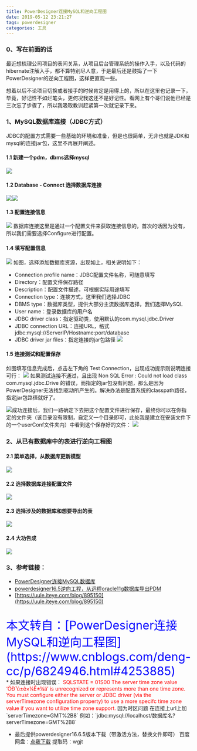 ```yaml
---
title: PowerDesigner连接MySQL和逆向工程图
date: 2019-05-12 23:21:27
tags: powerdesigner
categories: 工具
---
```

### 0、写在前面的话

最近想梳理公司项目的表间关系，从项目后台管理系统的操作入手，以及代码的hibernate注解入手，都不算特别尽人意，于是最后还是鼓捣了一下PowerDesigner的逆向工程图，这样更直观一些。

想着以后不论项目切换或者接手的时候肯定是用得上的，所以在这里也记录一下，毕竟，好记性不如烂笔头，更何况我这还不是好记性。看网上有个哥们说他已经是三次忘了步骤了，所以我吸取教训赶紧第一次就记录下来。

### 1、MySQL数据库连接（JDBC方式）
JDBC的配置方式需要一些基础的环境和准备，但是也很简单，无非也就是JDK和mysql的连接jar包，这里不再展开阐述。
#### 1.1 新建一个pdm，dbms选择mysql
![](https://fuzui.oss-cn-shenzhen.aliyuncs.com/img/1007017-20180612095640002-283316605.png)
#### 1.2 Database - Connect  选择数据库连接
![](https://fuzui.oss-cn-shenzhen.aliyuncs.com/img/1007017-20180612095640508-571441195.png)![](https://fuzui.oss-cn-shenzhen.aliyuncs.com/img/1007017-20180612095640508-571441195.png)
#### 1.3 配置连接信息
![](https://fuzui.oss-cn-shenzhen.aliyuncs.com/img/1007017-20180612095640959-1250308803.png)
数据库连接这里是通过一个配置文件来获取连接信息的，首次的话因为没有，所以我们需要选择Configure进行配置。

#### 1.4 填写配置信息

![](https://fuzui.oss-cn-shenzhen.aliyuncs.com/img/1007017-20180612095641414-961686070.png)
如图，选择添加数据库资源，出现如上，相关说明如下：

*    Connection profile name：JDBC配置文件名称，可随意填写
 *   Directory：配置文件保存路径
 *   Description：配置文件描述，可根据实际用途填写
 *   Connection type：连接方式，这里我们选择JDBC
 *   DBMS type：数据库类型，提供大部分主流数据库选择，我们选择MySQL
 *   User name：登录数据库的用户名
 *   JDBC driver class：指定驱动类，使用默认的com.mysql.jdbc.Driver
 *   JDBC connection URL：连接URL，格式jdbc:mysql://ServerIP/Hostname:port/database
 *   JDBC driver jar files：指定连接的jar包路径
![](https://fuzui.oss-cn-shenzhen.aliyuncs.com/img/1007017-20180612095641803-1261491304.png)

#### 1.5 连接测试和配置保存
如图填写信息完成后，点击左下角的 Test Connection，出现成功提示则说明连接可行：
![](https://fuzui.oss-cn-shenzhen.aliyuncs.com/img/1007017-20180612095642254-1736432433.png)
如果测试连接不通过，且出现 Non SQL Error : Could not load class com.mysql.jdbc.Drive 的错误，而指定的jar包没有问题，那么是因为PowerDesigner无法找到驱动所产生的。解决办法是配置系统的classpath路径，指定jar包路径就好了。

![](https://fuzui.oss-cn-shenzhen.aliyuncs.com/img/1007017-20180612095642649-1458279617.png)成功连接后，我们一路确定下去把这个配置文件进行保存，最终你可以在你指定的文件夹（该目录没有限制，自定义一个目录即可，此处我是建立在安装文件下的一个userConf文件夹内）中看到这个保存好的文件：
![](https://fuzui.oss-cn-shenzhen.aliyuncs.com/img/1007017-20180612095643062-1075647829.png)
### 2、从已有数据库中的表进行逆向工程图
#### 2.1 菜单选择，从数据库更新模型
![](https://fuzui.oss-cn-shenzhen.aliyuncs.com/img/1007017-20180612095643505-1924976606.png)
#### 2.2 选择数据库连接配置文件 
![](https://fuzui.oss-cn-shenzhen.aliyuncs.com/img/1007017-20180612095643846-1458854354.png)
#### 2.3 选择涉及的数据库和想要导出的表
![](https://fuzui.oss-cn-shenzhen.aliyuncs.com/img/1007017-20180612095644201-86187701.png)
#### 2.4 大功告成
![](https://fuzui.oss-cn-shenzhen.aliyuncs.com/img/1007017-20180612095644663-1890518121.png)
### 3、参考链接：
* [PowerDesigner连接MySQL数据库](https://www.jianshu.com/p/015b0eddd6ed)
* [powerdesigner16.5逆向工程，从远程oracle11g数据库导出PDM](https://blog.csdn.net/dragonpeng2008/article/details/52181207)
* [https://uule.iteye.com/blog/895150](https://uule.iteye.com/blog/895150)
<br>
<font color="blue" size="6">
本文转自：[PowerDesigner连接MySQL和逆向工程图](https://www.cnblogs.com/deng-cc/p/6824946.html#4253885)
</font>
<br>
* 如果连接时出现错误：
 <font color="red">SQLSTATE = 01S00
The server time zone value ‘ÖÐ¹ú±ê×¼Ê±¼ä’ is unrecognized or represents more than one time zone. You must configure either the server or JDBC driver (via the serverTimezone configuration property) to use a more specifc time zone value if you want to utilize time zone support.
</font>
因为时区问题
在连接上url上加`serverTimezone=GMT%2B8`
例如：`jdbc:mysql://localhost/数据库名?serverTimezone=GMT%2B8`

* 最后提供powerdesigner16.6.5版本下载（带激活方法，替换文件即可）
百度网盘：[点我下载](https://pan.baidu.com/s/1UA4ESV0QRG491Bdd0V2VcA)
提取码：wgjt



